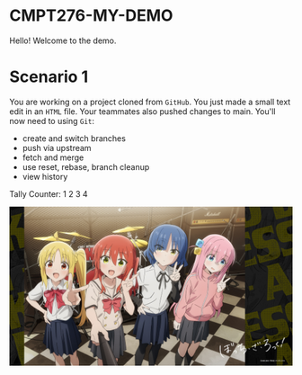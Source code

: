 # CMPT276-MY-DEMO
Hello! Welcome to the demo.

# Scenario 1
You are working on a project cloned from `GitHub`. You just made a small text edit in an `HTML` file. Your teammates also pushed changes to main. You'll now need to using `Git`:
- create and switch branches 
- push via upstream 
- fetch and merge 
- use reset, rebase, branch cleanup
- view history 

Tally Counter:
1
2
3
4

<img src="images/bocchi.jpg" width="600px" alt="bocchi band">

